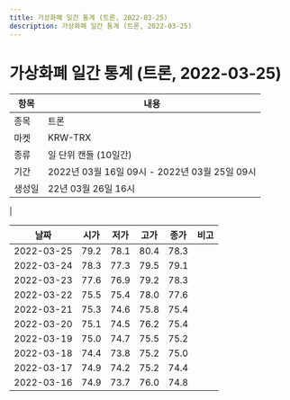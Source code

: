 ```yaml
---
title: 가상화폐 일간 통계 (트론, 2022-03-25)
description: 가상화폐 일간 통계 (트론, 2022-03-25)
---
```


가상화폐 일간 통계 (트론, 2022-03-25)
===

|항목|내용|
|--|--|
|종목|트론|
|마켓|KRW-TRX|
|종류|일 단위 캔들 (10일간)|
|기간|2022년 03월 16일 09시 - 2022년 03월 25일 09시|
|생성일|22년 03월 26일 16시|
|

|날짜|시가|저가|고가|종가|비고|
|--|--|--|--|--|--|
|2022-03-25|79.2|78.1|80.4|78.3|    |
|2022-03-24|78.3|77.3|79.5|79.1|    |
|2022-03-23|77.6|76.9|79.2|78.3|    |
|2022-03-22|75.5|75.4|78.0|77.6|    |
|2022-03-21|75.3|74.6|75.8|75.4|    |
|2022-03-20|75.1|74.5|76.2|75.4|    |
|2022-03-19|75.0|74.7|75.5|75.2|    |
|2022-03-18|74.4|73.8|75.2|75.0|    |
|2022-03-17|74.9|74.2|75.2|74.4|    |
|2022-03-16|74.9|73.7|76.0|74.8|    |
